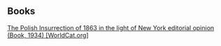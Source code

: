 ## Books

[The Polish Insurrection of 1863 in the light of New York editorial opinion (Book, 1934) [WorldCat.org]](http://www.worldcat.org/title/polish-insurrection-of-1863-in-the-light-of-new-york-editorial-opinion/oclc/252487239?referer=di&ht=edition)

